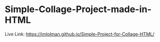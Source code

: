# Simple-Collage-Project-made-in-HTML

Live Link: https://imlolman.github.io/Simple-Project-for-Collage-HTML/
